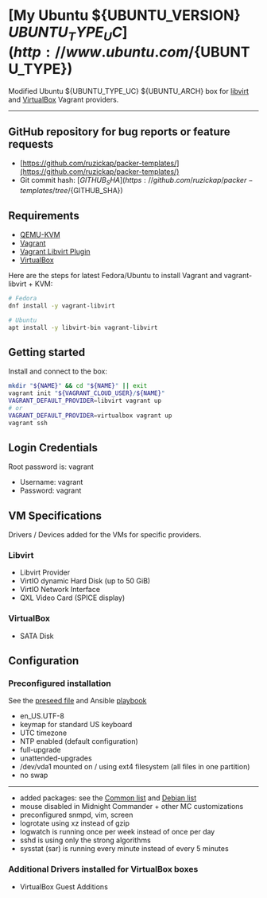 # [My Ubuntu ${UBUNTU_VERSION} ${UBUNTU_TYPE_UC}](http://www.ubuntu.com/${UBUNTU_TYPE})

Modified Ubuntu ${UBUNTU_TYPE_UC} ${UBUNTU_ARCH} box for [libvirt](https://github.com/vagrant-libvirt/vagrant-libvirt)
and [VirtualBox](https://www.vagrantup.com/docs/providers/virtualbox) Vagrant providers.

---

## GitHub repository for bug reports or feature requests

* [https://github.com/ruzickap/packer-templates/](https://github.com/ruzickap/packer-templates/)
* Git commit hash: [${GITHUB_SHA}](https://github.com/ruzickap/packer-templates/tree/${GITHUB_SHA})

## Requirements

* [QEMU-KVM](https://en.wikibooks.org/wiki/QEMU/Installing_QEMU)
* [Vagrant](https://www.vagrantup.com/downloads)
* [Vagrant Libvirt Plugin](https://github.com/pradels/vagrant-libvirt#installation)
* [VirtualBox](https://www.virtualbox.org/)

Here are the steps for latest Fedora/Ubuntu to install Vagrant
and vagrant-libvirt + KVM:

```bash
# Fedora
dnf install -y vagrant-libvirt

# Ubuntu
apt install -y libvirt-bin vagrant-libvirt
```

## Getting started

Install and connect to the box:

```bash
mkdir "${NAME}" && cd "${NAME}" || exit
vagrant init "${VAGRANT_CLOUD_USER}/${NAME}"
VAGRANT_DEFAULT_PROVIDER=libvirt vagrant up
# or
VAGRANT_DEFAULT_PROVIDER=virtualbox vagrant up
vagrant ssh
```

## Login Credentials

Root password is: vagrant

* Username: vagrant
* Password: vagrant

## VM Specifications

Drivers / Devices added for the VMs for specific providers.

### Libvirt

* Libvirt Provider
* VirtIO dynamic Hard Disk (up to 50 GiB)
* VirtIO Network Interface
* QXL Video Card (SPICE display)

### VirtualBox

* SATA Disk

## Configuration

### Preconfigured installation

See the [preseed file](https://github.com/ruzickap/packer-templates/blob/main/http/ubuntu-${UBUNTU_TYPE}/my-preseed.cfg)
and Ansible [playbook](https://github.com/ruzickap/packer-templates/tree/main/ansible/)

* en_US.UTF-8
* keymap for standard US keyboard
* UTC timezone
* NTP enabled (default configuration)
* full-upgrade
* unattended-upgrades
* /dev/vda1 mounted on / using ext4 filesystem (all files in one partition)
* no swap

---

* added packages: see the [Common list](https://github.com/ruzickap/ansible-role-my_common_defaults/blob/main/vars/main.yml)
  and [Debian list](https://github.com/ruzickap/ansible-role-my_common_defaults/blob/main/vars/Debian.yml)
* mouse disabled in Midnight Commander + other MC customizations
* preconfigured snmpd, vim, screen
* logrotate using xz instead of gzip
* logwatch is running once per week instead of once per day
* sshd is using only the strong algorithms
* sysstat (sar) is running every minute instead of every 5 minutes

### Additional Drivers installed for VirtualBox boxes

* VirtualBox Guest Additions
